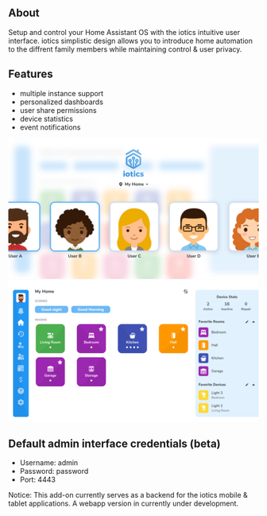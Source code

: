 ## About

Setup and control your Home Assistant OS with the iotics intuitive user interface. iotics simplistic design allows you to introduce home automation to the diffrent family members while maintaining control & user privacy.

## Features

- multiple instance support
- personalized dashboards
- user share permissions
- device statistics
- event notifications

![iotics dashboard](https://github.com/iotics-live/iotics-Controller/blob/master/iotics/Images/screenshot-003.png?raw=true)
![iotics user selection](https://github.com/iotics-live/iotics-Controller/blob/master/iotics/Images/screenshot-001.png?raw=true)

## Default admin interface credentials (beta)
- Username: admin
- Password: password
- Port: 4443

Notice: This add-on currently serves as a backend for the iotics mobile & tablet applications. A webapp version in currently under development.
